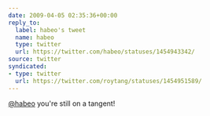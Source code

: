 ```yaml
---
date: 2009-04-05 02:35:36+00:00
reply_to:
  label: habeo's tweet
  name: habeo
  type: twitter
  url: https://twitter.com/habeo/statuses/1454943342/
source: twitter
syndicated:
- type: twitter
  url: https://twitter.com/roytang/statuses/1454951589/
---
```


[@habeo](https://twitter.com/habeo/) you're still on a tangent!
